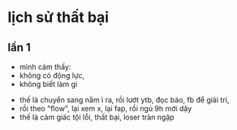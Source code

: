 # **lịch sử thất bại**

## lần 1

- mình cảm thấy:
- không có động lực,
- không biết làm gì
 <!-- (mục tiêu là nắm rõ source code 
 nhưng mới nắm tầm 50% đã hết động lực tìm hiểu sâu rồi) -->

- thế là chuyển sang nằm ì ra, rồi lướt ytb, đọc báo, fb để giải trí,
- rồi theo "flow", lại xem x, lại fap, rồi ngủ 9h mới dậy
- thế là cảm giác tội lỗi, thất bại, loser tràn ngập
